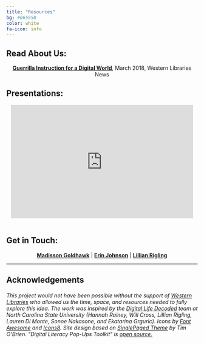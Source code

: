 ```yaml
---
title: "Resources"
bg: #06585B
color: white
fa-icon: info
---
```

## Read About Us:
<p style="text-align: center;">
<a href="https://www.lib.uwo.ca/news/2018/guerrilla_instruction_for_a_digital_world.html"><strong>Guerrilla Instruction for a Digital World</strong></a>, March 2018, Western Libraries News
</p>


## Presentations:
<center><iframe src="https://docs.google.com/presentation/d/e/2PACX-1vTpTepDBKiI3y-vqoeNw5-YnX4kntAPbC16mERHppbsMKJYsziZv8oKtdTpviCg0DTmn0t5u9bgv7v0/embed?start=false&loop=false&delayms=30000" frameborder="0" width="480" height="299" allowfullscreen="true" mozallowfullscreen="true" webkitallowfullscreen="true"></iframe>
</center><br>

<h2> Get in Touch: </h2>

<p style="text-align: center;">
<strong> <a href ="https://twitter.com/MaddieGoldhawk">Madisson Goldhawk</a></strong> | <strong><a href ="https://twitter.com/erniee_jo">Erin Johnson</a></strong> | <strong> <a href="https://twitter.com/lilyrglg">Lillian Rigling</a> </strong></p>
<hr>


<h2> Acknowledgements </h2>
<div style="text-align: left"> <h6>This project would not have been possible without the support of <a href="https://lib.uwo.ca">Western Libraries</a> who allowed us the time, space, and resources needed to fully explore this idea. The work was inspired by the <a href="https://www.lib.ncsu.edu/projects/digital-life-decoded">Digital Life Decoded</a> team at North Carolina State University (Hannah Rainey, Will Cross, Lillian Rigling, Lauren Di Monte, Sonoe Nakasone, and Ekatarina Grguric). Icons by <a href="https://fontawesome.com">Font Awesome</a> and <a href="https://icons8.com">Icons8</a>. Site design based on <a href ="https://t413.com/SinglePaged">SinglePaged Theme</a> by Tim O'Brien. "Digital Literacy Pop-Ups Toolkit" is <a href="https://github.com/lillian-rigling/DigLit/">open source.</a></h6></div>
